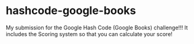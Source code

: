 # hashcode-google-books
My submission for the Google Hash Code (Google Books) challenge!!! It includes the Scoring system so that you can calculate your score!
